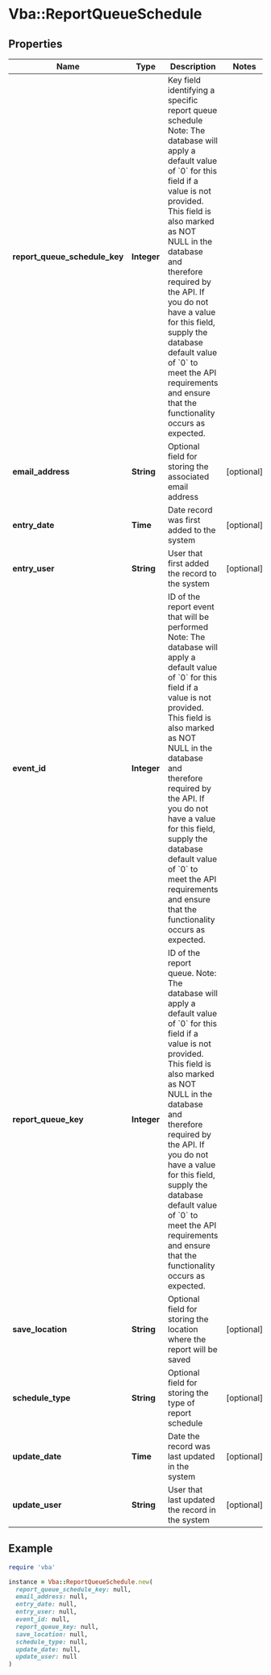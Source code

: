 # Vba::ReportQueueSchedule

## Properties

| Name | Type | Description | Notes |
| ---- | ---- | ----------- | ----- |
| **report_queue_schedule_key** | **Integer** | Key field identifying a specific report queue schedule  Note: The database will apply a default value of &#x60;0&#x60; for this field if a value is not provided.  This field is also marked as NOT NULL in the database and therefore required by the API.  If you do not have a value for this field, supply the database default value of &#x60;0&#x60; to meet the API requirements and ensure that the functionality occurs as expected. |  |
| **email_address** | **String** | Optional field for storing the associated email address | [optional] |
| **entry_date** | **Time** | Date record was first added to the system | [optional] |
| **entry_user** | **String** | User that first added the record to the system | [optional] |
| **event_id** | **Integer** | ID of the report event that will be performed  Note: The database will apply a default value of &#x60;0&#x60; for this field if a value is not provided.  This field is also marked as NOT NULL in the database and therefore required by the API.  If you do not have a value for this field, supply the database default value of &#x60;0&#x60; to meet the API requirements and ensure that the functionality occurs as expected. |  |
| **report_queue_key** | **Integer** | ID of the report queue.  Note: The database will apply a default value of &#x60;0&#x60; for this field if a value is not provided.  This field is also marked as NOT NULL in the database and therefore required by the API.  If you do not have a value for this field, supply the database default value of &#x60;0&#x60; to meet the API requirements and ensure that the functionality occurs as expected. |  |
| **save_location** | **String** | Optional field for storing the location where the report will be saved | [optional] |
| **schedule_type** | **String** | Optional field for storing the type of report schedule | [optional] |
| **update_date** | **Time** | Date the record was last updated in the system | [optional] |
| **update_user** | **String** | User that last updated the record in the system | [optional] |

## Example

```ruby
require 'vba'

instance = Vba::ReportQueueSchedule.new(
  report_queue_schedule_key: null,
  email_address: null,
  entry_date: null,
  entry_user: null,
  event_id: null,
  report_queue_key: null,
  save_location: null,
  schedule_type: null,
  update_date: null,
  update_user: null
)
```

